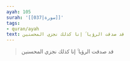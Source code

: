 ```yaml
---
ayah: 105
surah: '[[037|سورة]]'
tags:
- quran/ayah
text: قد صدقت الرؤيا ۚ إنا كذلك نجزي المحسنين
---
```

> قد صدقت الرؤيا ۚ إنا كذلك نجزي المحسنين
